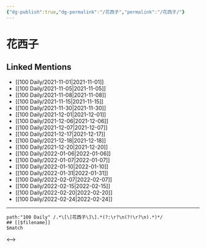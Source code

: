 ```yaml
---
{"dg-publish":true,"dg-permalink":"/花西子","permalink":"/花西子/"}
---
```


# 花西子

## Linked Mentions
- [[100 Daily/2021-11-01\|2021-11-01]]
- [[100 Daily/2021-11-05\|2021-11-05]]
- [[100 Daily/2021-11-08\|2021-11-08]]
- [[100 Daily/2021-11-15\|2021-11-15]]
- [[100 Daily/2021-11-30\|2021-11-30]]
- [[100 Daily/2021-12-01\|2021-12-01]]
- [[100 Daily/2021-12-06\|2021-12-06]]
- [[100 Daily/2021-12-07\|2021-12-07]]
- [[100 Daily/2021-12-17\|2021-12-17]]
- [[100 Daily/2021-12-18\|2021-12-18]]
- [[100 Daily/2021-12-20\|2021-12-20]]
- [[100 Daily/2022-01-06\|2022-01-06]]
- [[100 Daily/2022-01-07\|2022-01-07]]
- [[100 Daily/2022-01-10\|2022-01-10]]
- [[100 Daily/2022-01-31\|2022-01-31]]
- [[100 Daily/2022-02-07\|2022-02-07]]
- [[100 Daily/2022-02-15\|2022-02-15]]
- [[100 Daily/2022-02-20\|2022-02-20]]
- [[100 Daily/2022-02-24\|2022-02-24]]


---

```expander
path:"100 Daily" /.*\[\[花西子\]\].*(?:\r?\n(?!\r?\n).*)*/
## [[$filename]]
$match
```

<-->